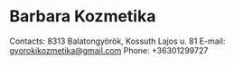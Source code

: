 # Barbara Kozmetika

Contacts:
8313 Balatongyörök, Kossuth Lajos u. 81
E-mail: gyorokikozmetika@gmail.com
Phone: +36301299727
